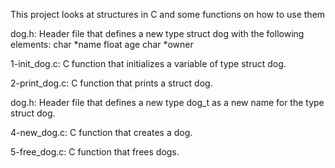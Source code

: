 This project looks at structures in C and some functions on how to use them

dog.h: Header file that defines a new type struct dog with the following elements:
char *name
float age
char *owner

1-init_dog.c: C function that initializes a variable of type struct dog.

2-print_dog.c: C function that prints a struct dog.

dog.h: Header file that defines a new type dog_t as a new name for the type struct dog.

4-new_dog.c: C function that creates a dog.

5-free_dog.c: C function that frees dogs.
